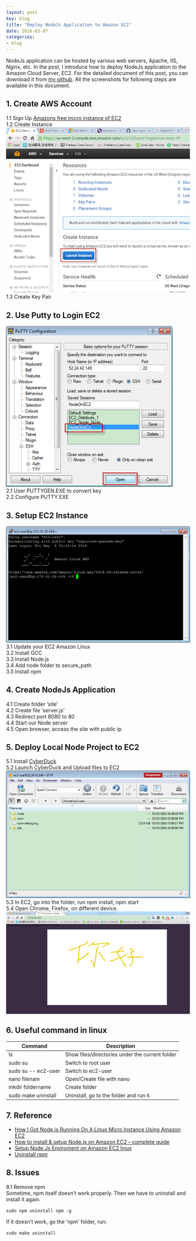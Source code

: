 ```yaml
---
layout: post
key: blog
title: "Deploy NodeJs Application to Amazon EC2"
date: 2016-03-07
categories:
- blog
---
```


NodeJs application can be hosted by various web servers, Apache, IIS, Nginx, etc. In the post, I introduce how to deploy NodeJs application to the Amazon Cloud Server, EC2. For the detailed document of this post, you can download it from [my github](https://github.com/jojozhuang/Study/blob/master/NodeJs/NodeOnEC2/NodeOnEC2.docx). All the screenshots for following steps are available in this document.

## 1. Create AWS Account  
1.1 Sign Up [Amazons free micro instance of EC2](http://aws.amazon.com/ec2/)  
1.2 Create Instance  
![EC2 Instance](/public/pics/ec2instance.png)  
1.3 Create Key Pair  

## 2. Use Putty to Login EC2  
![Putty](/public/pics/ec2putty.png)  
2.1 User PUTTYGEN.EXE to convert key  
2.2 Configure PUTTY.EXE  

## 3. Setup EC2 Instance  
![EC2 Remote](/public/pics/ec2remote.png)  
3.1 Update your EC2 Amazon Linux  
3.2 Install GCC  
3.3 Install Node.js  
3.4 Add node folder to secure_path  
3.5 Install npm  

## 4. Create NodeJs Application  
4.1 Create folder ‘site’  
4.2 Create file ‘server.js’  
4.3 Redirect port 8080 to 80  
4.4 Start our Node server  
4.5 Open browser, access the site with public ip.  

## 5. Deploy Local Node Project to EC2  
5.1 Install [CyberDuck](https://cyberduck.io/?l=en)  
5.2 Launch CyberDuck and Upload files to EC2  
![CyberDuck](/public/pics/ec2cyberduck.png)  
5.3 In EC2, go into the folder, run npm install, npm start  
5.4 Open Chrome, Firefox, on different device.  
![EC2 App](/public/pics/socketiopaint1.png)  

## 6. Useful command in linux  

Command	| Description  
------------ | -------------  
ls | Show files/directories under the current folder  
sudo su	| Switch to root user  
sudo su -- ec2-user | Switch to ec2-user  
nano filenam | Open/Create file with nano  
mkdir foldername | Create folder  
sudo make uninstall | Uninstall, go to the folder and run it.  

## 7. Reference  
* [How I Got Node.js Running On A Linux Micro Instance Using Amazon EC2](http://www.bennadel.com/blog/2321-how-i-got-node-js-running-on-a-linux-micro-instance-using-amazon-ec2.htm)
* [How to install & setup Node.js on Amazon EC2 – complete guide](http://iconof.com/blog/how-to-install-setup-node-js-on-amazon-aws-ec2-complete-guide/)
* [Setup Node.Js Enviroment on Amazon EC2 linux](http://adndevblog.typepad.com/cloud_and_mobile/2014/12/setup-nodejs-enviroment-on-amazon-ec2-linux-1.html)
* [Uninstall npm](https://docs.npmjs.com/misc/removing-npm)

## 8.	Issues  
8.1 Remove npm  
Sometime, npm itself doesn’t work properly. Then we have to uninstall and install it again.  

```
sudo npm uninstall npm -g
```

If it doesn’t work, go the ‘npm’ folder, run:  

```
sudo make uninstall
```

